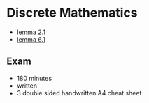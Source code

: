 # Discrete Mathematics

* [lemma 2.1](./images/DM-lemma-2.1.png)
* [lemma 6.1](./images/DM-lemma-6.1.png)

## Exam

* 180 minutes
* written
* 3 double sided handwritten A4 cheat sheet
